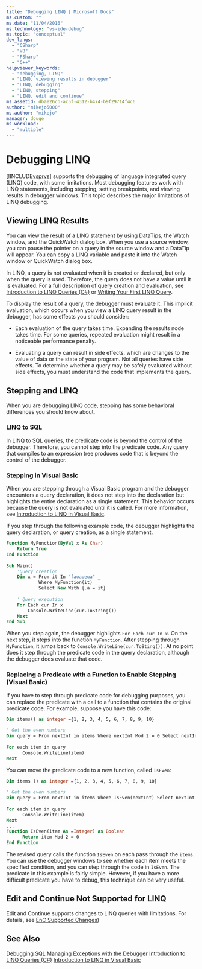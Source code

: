 ```yaml
---
title: "Debugging LINQ | Microsoft Docs"
ms.custom: ""
ms.date: "11/04/2016"
ms.technology: "vs-ide-debug"
ms.topic: "conceptual"
dev_langs: 
  - "CSharp"
  - "VB"
  - "FSharp"
  - "C++"
helpviewer_keywords: 
  - "debugging, LINQ"
  - "LINQ, viewing results in debugger"
  - "LINQ, debugging"
  - "LINQ, stepping"
  - "LINQ, edit and continue"
ms.assetid: dbae26cb-ac5f-4312-b474-b9f29714f4c6
author: "mikejo5000"
ms.author: "mikejo"
manager: douge
ms.workload: 
  - "multiple"
---
```

# Debugging LINQ
[!INCLUDE[vsprvs](../code-quality/includes/vsprvs_md.md)] supports the debugging of language integrated query (LINQ) code, with some limitations. Most debugging features work with LINQ statements, including stepping, setting breakpoints, and viewing results in debugger windows. This topic describes the major limitations of LINQ debugging.  
  
##  <a name="BKMK_ViewingLINQResults"></a> Viewing LINQ Results  
 You can view the result of a LINQ statement by using DataTips, the Watch window, and the QuickWatch dialog box. When you use a source window, you can pause the pointer on a query in the source window and a DataTip will appear. You can copy a LINQ variable and paste it into the Watch window or QuickWatch dialog box.  
  
 In LINQ, a query is not evaluated when it is created or declared, but only when the query is used. Therefore, the query does not have a value until it is evaluated. For a full description of query creation and evaluation, see [Introduction to LINQ Queries (C#)](/dotnet/csharp/programming-guide/concepts/linq/introduction-to-linq-queries) or [Writing Your First LINQ Query](/dotnet/visual-basic/programming-guide/concepts/linq/writing-your-first-linq-query).  
  
 To display the result of a query, the debugger must evaluate it. This implicit evaluation, which occurs when you view a LINQ query result in the debugger, has some effects you should consider:  
  
-   Each evaluation of the query takes time. Expanding the results node takes time. For some queries, repeated evaluation might result in a noticeable performance penalty.  
  
-   Evaluating a query can result in side effects, which are changes to the value of data or the state of your program. Not all queries have side effects. To determine whether a query may be safely evaluated without side effects, you must understand the code that implements the query.  
  
##  <a name="BKMK_SteppingAndLinq"></a> Stepping and LINQ  
 When you are debugging LINQ code, stepping has some behavioral differences you should know about.  
  
### LINQ to SQL  
 In LINQ to SQL queries, the predicate code is beyond the control of the debugger. Therefore, you cannot step into the predicate code. Any query that compiles to an expression tree produces code that is beyond the control of the debugger.  
  
### Stepping in Visual Basic  
 When you are stepping through a Visual Basic program and the debugger encounters a query declaration, it does not step into the declaration but highlights the entire declaration as a single statement. This behavior occurs because the query is not evaluated until it is called. For more information, see [Introduction to LINQ in Visual Basic](/dotnet/visual-basic/programming-guide/language-features/linq/introduction-to-linq).  
  
 If you step through the following example code, the debugger highlights the query declaration, or query creation, as a single statement.  
  
```vb
Function MyFunction(ByVal x As Char)  
    Return True  
End Function  
  
Sub Main()  
    'Query creation  
    Dim x = From it In "faoaoeua" _  
            Where MyFunction(it) _  
            Select New With {.a = it}  
  
    ' Query execution  
    For Each cur In x  
        Console.WriteLine(cur.ToString())  
    Next  
End Sub  
```  
  
 When you step again, the debugger highlights `For Each cur In x`. On the next step, it steps into the function `MyFunction`. After stepping through `MyFunction`, it jumps back to `Console.WriteLine(cur.ToSting())`. At no point does it step through the predicate code in the query declaration, although the debugger does evaluate that code.  
  
### Replacing a Predicate with a Function to Enable Stepping (Visual Basic)  
 If you have to step through predicate code for debugging purposes, you can replace the predicate with a call to a function that contains the original predicate code. For example, suppose you have this code:  
  
```vb
Dim items() as integer ={1, 2, 3, 4, 5, 6, 7, 8, 9, 10}  
  
' Get the even numbers  
Dim query = From nextInt in items Where nextInt Mod 2 = 0 Select nextInt  
  
For each item in query  
      Console.WriteLine(item)  
Next  
```  
  
 You can move the predicate code to a new function, called `IsEven`:  
  
```vb
Dim items () as integer ={1, 2, 3, 4, 5, 6, 7, 8, 9, 10}  
  
' Get the even numbers  
Dim query = From nextInt in items Where IsEven(nextInt) Select nextInt  
  
For each item in query  
      Console.WriteLine(item)  
Next  
...   
Function IsEven(item As =Integer) as Boolean  
      Return item Mod 2 = 0  
End Function  
```  
  
 The revised query calls the function `IsEven` on each pass through the `items`. You can use the debugger windows to see whether each item meets the specified condition, and you can step through the code in `IsEven`. The predicate in this example is fairly simple. However, if you have a more difficult predicate you have to debug, this technique can be very useful.  
  
##  <a name="BKMK_EditandContinueNotSupportedforLINQ"></a> Edit and Continue Not Supported for LINQ  
 Edit and Continue supports changes to LINQ queries with limitations. For details, see [EnC Supported Changes](https://github.com/dotnet/roslyn/wiki/EnC-Supported-Edits))
  
## See Also  
 [Debugging SQL](/previous-versions/visualstudio/visual-studio-2010/zefbf0t6\(v\=vs.100\))
 [Managing Exceptions with the Debugger](../debugger/managing-exceptions-with-the-debugger.md)
 [Introduction to LINQ Queries (C#)](/dotnet/csharp/programming-guide/concepts/linq/introduction-to-linq-queries)
 [Introduction to LINQ in Visual Basic](/dotnet/visual-basic/programming-guide/language-features/linq/introduction-to-linq)
